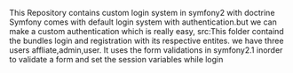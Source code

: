 This Repository contains custom login system in symfony2 with doctrine
Symfony comes with default login system with authentication.but we can make a custom authentication which is really easy,
src:This folder containd the bundles login and registration with its respective entites.
we have three users affliate,admin,user.
It uses the form validations in symfony2.1 inorder to validate a form and set the session variables while login

